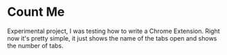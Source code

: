 # Count Me

Experimental project, I was testing how to write a Chrome Extension. Right now it's pretty simple, it just shows the name of the tabs open and shows the number of tabs.